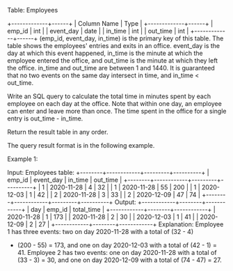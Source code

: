  Table: Employees
 
 
 +-------------+------+
 | Column Name | Type |
 +-------------+------+
 | emp_id      | int  |
 | event_day   | date |
 | in_time     | int  |
 | out_time    | int  |
 +-------------+------+
 (emp_id, event_day, in_time) is the primary key of this table.
 The table shows the employees' entries and exits in an office.
 event_day is the day at which this event happened, in_time is the minute at
 which the employee entered the office, and out_time is the minute at which
 they left the office.
 in_time and out_time are between 1 and 1440.
 It is guaranteed that no two events on the same day intersect in time, and
 in_time < out_time.
 
 
 
 
 Write an SQL query to calculate the total time in minutes spent by each
 employee on each day at the office. Note that within one day, an employee
 can enter and leave more than once. The time spent in the office for a
 single entry is out_time - in_time.
 
 Return the result table in any order.
 
 The query result format is in the following example.
 
 
 Example 1:
 
 
 Input: 
 Employees table:
 +--------+------------+---------+----------+
 | emp_id | event_day  | in_time | out_time |
 +--------+------------+---------+----------+
 | 1      | 2020-11-28 | 4       | 32       |
 | 1      | 2020-11-28 | 55      | 200      |
 | 1      | 2020-12-03 | 1       | 42       |
 | 2      | 2020-11-28 | 3       | 33       |
 | 2      | 2020-12-09 | 47      | 74       |
 +--------+------------+---------+----------+
 Output: 
 +------------+--------+------------+
 | day        | emp_id | total_time |
 +------------+--------+------------+
 | 2020-11-28 | 1      | 173        |
 | 2020-11-28 | 2      | 30         |
 | 2020-12-03 | 1      | 41         |
 | 2020-12-09 | 2      | 27         |
 +------------+--------+------------+
 Explanation: 
 Employee 1 has three events: two on day 2020-11-28 with a total of (32 - 4)
 + (200 - 55) = 173, and one on day 2020-12-03 with a total of (42 - 1) = 41.
 Employee 2 has two events: one on day 2020-11-28 with a total of (33 - 3) =
 30, and one on day 2020-12-09 with a total of (74 - 47) = 27.
 
 


